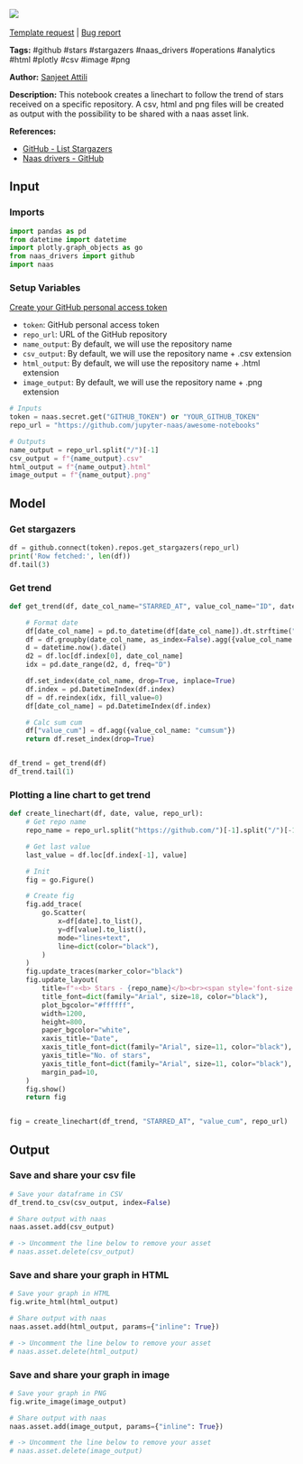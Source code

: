 <a href="https://app.naas.ai/user-redirect/naas/downloader?url=https://raw.githubusercontent.com/jupyter-naas/awesome-notebooks/master/GitHub/GitHub_Follow_stargazers_trend.ipynb" target="_parent"><img src="https://naasai-public.s3.eu-west-3.amazonaws.com/open_in_naas.svg"/></a><br><br><a href="https://github.com/jupyter-naas/awesome-notebooks/issues/new?assignees=&labels=&template=template-request.md&title=Tool+-+Action+of+the+notebook+">Template request</a> | <a href="https://github.com/jupyter-naas/awesome-notebooks/issues/new?assignees=&labels=bug&template=bug_report.md&title=GitHub+-+Follow+stargazers+trend:+Error+short+description">Bug report</a>

**Tags:** #github #stars #stargazers #naas_drivers #operations #analytics #html #plotly #csv #image #png

**Author:** [Sanjeet Attili](https://www.linkedin.com/in/sanjeet-attili-760bab190/)

**Description:** This notebook creates a linechart to follow the trend of stars received on a specific repository. A csv, html and png files will be created as output with the possibility to be shared with a naas asset link.

**References:**
- [GitHub - List Stargazers](https://docs.github.com/en/rest/activity/starring?apiVersion=2022-11-28#list-stargazers)
- [Naas drivers - GitHub](https://github.com/jupyter-naas/drivers/blob/main/naas_drivers/tools/github.py)

## Input

### Imports


```python
import pandas as pd
from datetime import datetime
import plotly.graph_objects as go
from naas_drivers import github
import naas
```

### Setup Variables
[Create your GitHub personal access token](https://github.com/settings/tokens)
- `token`: GitHub personal access token
- `repo_url`: URL of the GitHub repository
- `name_output`: By default, we will use the repository name
- `csv_output`: By default, we will use the repository name + .csv extension
- `html_output`: By default, we will use the repository name + .html extension
- `image_output`: By default, we will use the repository name + .png extension


```python
# Inputs
token = naas.secret.get("GITHUB_TOKEN") or "YOUR_GITHUB_TOKEN"
repo_url = "https://github.com/jupyter-naas/awesome-notebooks"

# Outputs
name_output = repo_url.split("/")[-1]
csv_output = f"{name_output}.csv"
html_output = f"{name_output}.html"
image_output = f"{name_output}.png"
```

## Model

### Get stargazers


```python
df = github.connect(token).repos.get_stargazers(repo_url)
print('Row fetched:', len(df))
df.tail(3)
```

### Get trend


```python
def get_trend(df, date_col_name="STARRED_AT", value_col_name="ID", date_order="asc"):

    # Format date
    df[date_col_name] = pd.to_datetime(df[date_col_name]).dt.strftime("%Y-%m-%d")
    df = df.groupby(date_col_name, as_index=False).agg({value_col_name: "count"})
    d = datetime.now().date()
    d2 = df.loc[df.index[0], date_col_name]
    idx = pd.date_range(d2, d, freq="D")

    df.set_index(date_col_name, drop=True, inplace=True)
    df.index = pd.DatetimeIndex(df.index)
    df = df.reindex(idx, fill_value=0)
    df[date_col_name] = pd.DatetimeIndex(df.index)

    # Calc sum cum
    df["value_cum"] = df.agg({value_col_name: "cumsum"})
    return df.reset_index(drop=True)


df_trend = get_trend(df)
df_trend.tail(1)
```

### Plotting a line chart to get trend


```python
def create_linechart(df, date, value, repo_url):
    # Get repo name
    repo_name = repo_url.split("https://github.com/")[-1].split("/")[-1]

    # Get last value
    last_value = df.loc[df.index[-1], value]

    # Init
    fig = go.Figure()

    # Create fig
    fig.add_trace(
        go.Scatter(
            x=df[date].to_list(),
            y=df[value].to_list(),
            mode="lines+text",
            line=dict(color="black"),
        )
    )
    fig.update_traces(marker_color="black")
    fig.update_layout(
        title=f"⭐<b> Stars - {repo_name}</b><br><span style='font-size: 13px;'>Total stars as of today: {last_value}</span>",
        title_font=dict(family="Arial", size=18, color="black"),
        plot_bgcolor="#ffffff",
        width=1200,
        height=800,
        paper_bgcolor="white",
        xaxis_title="Date",
        xaxis_title_font=dict(family="Arial", size=11, color="black"),
        yaxis_title="No. of stars",
        yaxis_title_font=dict(family="Arial", size=11, color="black"),
        margin_pad=10,
    )
    fig.show()
    return fig


fig = create_linechart(df_trend, "STARRED_AT", "value_cum", repo_url)
```

## Output

### Save and share your csv file


```python
# Save your dataframe in CSV
df_trend.to_csv(csv_output, index=False)

# Share output with naas
naas.asset.add(csv_output)

# -> Uncomment the line below to remove your asset
# naas.asset.delete(csv_output)
```

### Save and share your graph in HTML


```python
# Save your graph in HTML
fig.write_html(html_output)

# Share output with naas
naas.asset.add(html_output, params={"inline": True})

# -> Uncomment the line below to remove your asset
# naas.asset.delete(html_output)
```

### Save and share your graph in image


```python
# Save your graph in PNG
fig.write_image(image_output)

# Share output with naas
naas.asset.add(image_output, params={"inline": True})

# -> Uncomment the line below to remove your asset
# naas.asset.delete(image_output)
```
